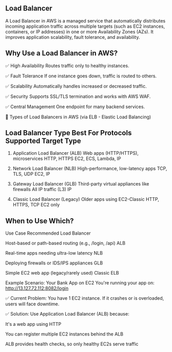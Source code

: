 Load Balancer
--------------
A Load Balancer in AWS is a managed service that automatically distributes incoming application traffic across multiple targets (such as EC2 instances, containers, or IP addresses) in one or more Availability Zones (AZs). It improves application scalability, fault tolerance, and availability.

Why Use a Load Balancer in AWS?
----------------------------------

✅ High Availability	Routes traffic only to healthy instances.

✅ Fault Tolerance	If one instance goes down, traffic is routed to others.

✅ Scalability	Automatically handles increased or decreased traffic.

✅ Security	Supports SSL/TLS termination and works with AWS WAF.

✅ Central Management	One endpoint for many backend services.

🔹 Types of Load Balancers in AWS (via ELB - Elastic Load Balancing)

Load Balancer Type	Best For	Protocols Supported	Target Type
--------------------------------------------------------------

1. Application Load Balancer (ALB)	Web apps (HTTP/HTTPS), microservices	HTTP, HTTPS	EC2, ECS, Lambda, IP

2. Network Load Balancer (NLB)	High-performance, low-latency apps	TCP, TLS, UDP	EC2, IP

 3. Gateway Load Balancer (GLB)	Third-party virtual appliances like firewalls	All IP traffic (L3)	IP

 4. Classic Load Balancer (Legacy)	Older apps using EC2-Classic	HTTP, HTTPS, TCP	EC2 only


When to Use Which?
---------------------
Use Case	Recommended Load Balancer

Host-based or path-based routing (e.g., /login, /api)	ALB

Real-time apps needing ultra-low latency	NLB

Deploying firewalls or IDS/IPS appliances	GLB

Simple EC2 web app (legacy/rarely used)	Classic ELB

Example Scenario: Your Bank App on EC2
You're running your app on:
http://13.127.72.112:8082/login

✅ Current Problem:
You have 1 EC2 instance. If it crashes or is overloaded, users will face downtime.

✅ Solution:
Use Application Load Balancer (ALB) because:

It's a web app using HTTP

You can register multiple EC2 instances behind the ALB

ALB provides health checks, so only healthy EC2s serve traffic




